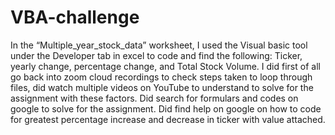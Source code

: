 # VBA-challenge
In the “Multiple_year_stock_data” worksheet, I used the Visual basic tool under the Developer tab in excel to code and find the following: Ticker, yearly change, percentage change, and Total Stock Volume.
I did first of all go back into zoom cloud recordings to check steps taken to loop through files, did watch multiple videos on YouTube to understand to solve for the assignment with these factors. Did search for formulars and codes on google to solve for the assignment.
Did find help on google on how to code for greatest percentage increase and decrease in ticker with value attached.
 
